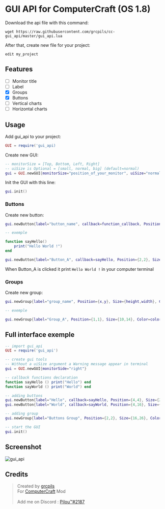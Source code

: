 # GUI API for ComputerCraft (OS 1.8)

Download the api file with this command:
```
wget https://raw.githubusercontent.com/grcpils/cc-gui_api/master/gui_api.lua
```

After that, create new file for your project:
```
edit my_project
```

## Features
- [ ] Monitor title
- [ ] Label
- [x] Groups
- [x] Buttons
- [ ] Vertical charts
- [ ] Horizontal charts

## Usage

Add gui_api to your project:
```lua
GUI = require('gui_api)
```

Create new GUI:
```lua
-- monitorSize = [Top, Bottom, Left, Right]
-- uiSize is Optional = [small, normal, big] (default=normal)
gui = GUI.newGUI{monitorSize="position_of_your_monitor", uiSize="normal"} 
```

Init the GUI with this line:
```lua
gui.init()
```

### Buttons

Create new button:
```lua
gui.newButton{label="button_name", callback=function_callback, Position={x,y}, Size={height,width}, Colors={idle_color,active_color}}

-- exemple

function sayHello()
    print("Hello World !")
end

gui.newButton{label="Button_A", callback=sayHello, Position={2,2}, Size={2,8}, Colors={colors.green,colors.lime}}
```

When Button_A is clicked it print `Hello World !` in your computer terminal

### Groups

Create new group:
```lua
gui.newGroup{label="group_name", Position={x,y}, Size={height,width}, Color=outline_color}

-- exemple

gui.newGroup{label="Group_A", Position={1,1}, Size={10,14}, Color=colors.gray}

```

## Full interface exemple

```lua
-- import gui_api
GUI = require('gui_api')

-- create gui tools
-- Without a uiSize argument a Warning message appear in terminal
gui = GUI.newGUI{monitorSide="right"}

-- callback functions declaration
function sayHello () print("Hello") end
function sayWorld () print("World") end

-- adding buttons
gui.newButton{label="Hello", callback=sayHello, Position={4,4}, Size={2,10}, Colors={colors.green,colors.lime}}
gui.newButton{label="World", callback=sayWorld, Position={4,16}, Size={2,10}, Colors={colors.red,colors.orange}}

-- adding group
gui.newGroup{label="Buttons Group", Position={2,2}, Size={16,26}, Color=colors.gray}

-- start the GUI
gui.init()
```

## Screenshot

![gui_api](https://raw.githubusercontent.com/grcpils/cc-gui_api/master/.github/screenshots/gui_api.png)


## Credits

> Created by [grcpils](https://github.com/grcpils)<br>
> For [ComputerCraft](https://www.computercraft.info/) Mod
> <br><br>
> Add me on Discord : [Pilou™#2187](https://discord.com/)